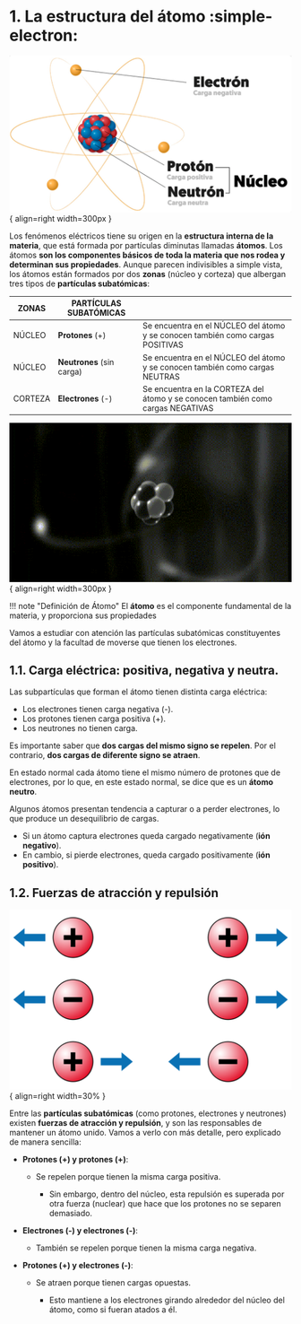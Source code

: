 # 1. La estructura del átomo :simple-electron:

![Átomo](media/atomo.png){ align=right width=300px }

Los fenómenos eléctricos tiene su origen en la **estructura interna de la materia**, que está formada por partículas diminutas llamadas **átomos**. Los átomos **son los componentes básicos de toda la materia que nos rodea y determinan sus propiedades**. Aunque parecen indivisibles a simple vista, los átomos están formados por dos **zonas** (núcleo y corteza) que albergan tres tipos de **partículas subatómicas**:



| ZONAS | PARTÍCULAS SUBATÓMICAS |  |
| ------------ | ------------- | ------------ |
| NÚCLEO  | **Protones** (+)          | Se encuentra en el NÚCLEO del átomo y se conocen también como cargas POSITIVAS  |
| NÚCLEO  | **Neutrones** (sin carga) | Se encuentra en el NÚCLEO del átomo y se conocen también como cargas NEUTRAS    |
| CORTEZA  | **Electrones** (-) | Se encuentra en la CORTEZA del átomo y se conocen también como cargas NEGATIVAS    |

![Átomo](media/atomo.gif){ align=right width=300px }

!!! note "Definición de Átomo"
    El **átomo** es el componente fundamental de la materia, y proporciona sus propiedades


Vamos a estudiar con atención las partículas subatómicas constituyentes del átomo y la facultad de moverse que tienen los electrones.

## 1.1. Carga eléctrica: positiva, negativa y neutra.

Las subpartículas que forman el átomo tienen distinta carga eléctrica:

- Los electrones tienen carga negativa (-).
- Los protones tienen carga positiva (+).
- Los neutrones no tienen carga.

Es importante saber que **dos cargas del mismo signo se repelen**. Por el contrario, **dos cargas de diferente signo se atraen**.

En estado normal cada átomo tiene el mismo número de protones que de electrones, por lo que, en este estado normal, se dice que es un **átomo neutro**.

Algunos átomos presentan tendencia a capturar o a perder electrones, lo que produce un desequilibrio de cargas.

- Si un átomo captura electrones queda cargado negativamente (**ión negativo**).
- En cambio, si pierde electrones, queda cargado positivamente (**ión positivo**).

## 1.2. Fuerzas de atracción y repulsión

![Cargas](media/cargas.png){ align=right width=30% } 

Entre las **partículas subatómicas** (como protones, electrones y neutrones)  existen **fuerzas de atracción y repulsión**, y son las responsables de mantener un átomo unido. Vamos a verlo con más detalle, pero explicado de manera sencilla:  

* **Protones (+) y protones (+)**:

    * Se repelen porque tienen la misma carga positiva.
  
        * Sin embargo, dentro del núcleo, esta repulsión es superada por otra fuerza (nuclear) que hace que los protones no se separen demasiado.


* **Electrones (-) y electrones (-)**:

    * También se repelen porque tienen la misma carga negativa.

* **Protones (+) y electrones (-)**:

    * Se atraen porque tienen cargas opuestas.

      * Esto mantiene a los electrones girando alrededor del núcleo del átomo, como si fueran atados a él.
